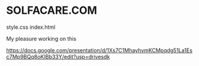 # SOLFACARE.COM

style.css
index.html

My pleasure working on this

https://docs.google.com/presentation/d/1Xs7C1MhayhvmKCMpqdg51La1Esc7Mp9BQq8oKIBb33Y/edit?usp=drivesdk
